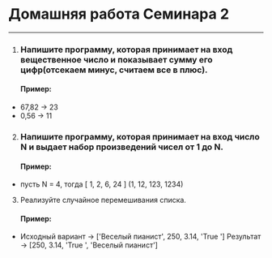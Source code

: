 # Домашняя работа Семинара 2
---
1. ### Напишите программу, которая принимает на вход вещественное число и показывает сумму его цифр(отсекаем минус, считаем все в плюс).

   #### Пример:

* 67,82 -> 23
* 0,56 -> 11
2. ### Напишите программу, которая принимает на вход число N и выдает набор произведений чисел от 1 до N.

   #### Пример:

* пусть N = 4, тогда [ 1, 2, 6, 24 ] (1, 12, 123, 1234)
3. Реализуйте случайное перемешивания списка.

    #### Пример:
* Исходный вариант -> ['Веселый пианист', 250, 3.14, 'True '] Результат -> [250, 3.14, 'True ', 'Веселый пианист']